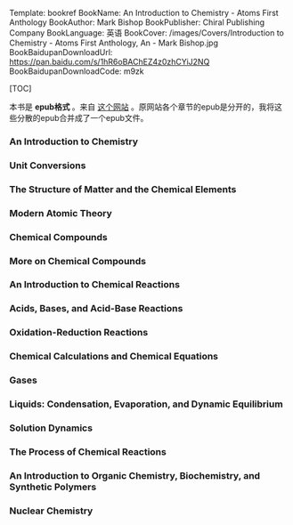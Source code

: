 Template: bookref
BookName: An Introduction to Chemistry - Atoms First Anthology
BookAuthor: Mark Bishop
BookPublisher: Chiral Publishing Company
BookLanguage: 英语
BookCover: /images/Covers/Introduction to Chemistry - Atoms First Anthology, An - Mark Bishop.jpg
BookBaidupanDownloadUrl: https://pan.baidu.com/s/1hR6oBAChEZ4z0zhCYiJ2NQ 
BookBaidupanDownloadCode: m9zk

[TOC]

本书是 **epub格式** 。来自 [这个网站](http://preparatorychemistry.com/Bishop_versions.htm) 。原网站各个章节的epub是分开的，我将这些分散的epub合并成了一个epub文件。



### An Introduction to Chemistry

### Unit Conversions

### The Structure of Matter and the Chemical Elements

### Modern Atomic Theory

### Chemical Compounds

### More on Chemical Compounds

### An Introduction to Chemical Reactions

### Acids, Bases, and Acid-Base Reactions

### Oxidation-Reduction Reactions

### Chemical Calculations and Chemical Equations

### Gases

### Liquids: Condensation, Evaporation, and Dynamic Equilibrium

### Solution Dynamics

### The Process of Chemical Reactions

### An Introduction to Organic Chemistry, Biochemistry, and Synthetic Polymers

### Nuclear Chemistry
